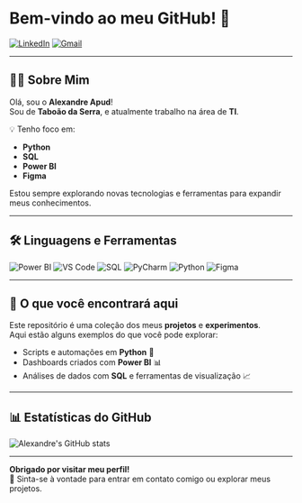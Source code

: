 # Bem-vindo ao meu GitHub! 👋

[![LinkedIn](https://img.shields.io/badge/-LinkedIn-blue?style=for-the-badge&logo=linkedin&logoColor=white)](https://www.linkedin.com/in/alexandre-apud-yamashita-b80409316/)
[![Gmail](https://img.shields.io/badge/-Gmail-D14836?style=for-the-badge&logo=gmail&logoColor=white)](mailto:apudalexandre1@gmail.com)

---

## 👨‍💻 Sobre Mim

Olá, sou o **Alexandre Apud**!  
Sou de **Taboão da Serra**, e atualmente trabalho na área de **TI**.  

💡 Tenho foco em:
- **Python**
- **SQL**
- **Power BI**
- **Figma**

Estou sempre explorando novas tecnologias e ferramentas para expandir meus conhecimentos.

---

## 🛠️ Linguagens e Ferramentas

![Power BI](https://img.shields.io/badge/-Power%20BI-F2C811?logo=Power-BI&logoColor=black&style=for-the-badge)
![VS Code](https://img.shields.io/badge/-VS%20Code-007ACC?logo=Visual-Studio-Code&logoColor=white&style=for-the-badge)
![SQL](https://img.shields.io/badge/-SQL-CC2927?logo=Microsoft-SQL-Server&logoColor=white&style=for-the-badge)
![PyCharm](https://img.shields.io/badge/-PyCharm-000000?logo=PyCharm&logoColor=white&style=for-the-badge)
![Python](https://img.shields.io/badge/-Python-3776AB?logo=python&logoColor=white&style=for-the-badge)
![Figma](https://img.shields.io/badge/-Figma-F24E1E?logo=figma&logoColor=white&style=for-the-badge)

---

## 📂 O que você encontrará aqui

Este repositório é uma coleção dos meus **projetos** e **experimentos**.  
Aqui estão alguns exemplos do que você pode explorar:
- Scripts e automações em **Python** 🐍
- Dashboards criados com **Power BI** 📊
- Análises de dados com **SQL** e ferramentas de visualização 📈

---

## 📊 Estatísticas do GitHub

![Alexandre's GitHub stats](https://github-readme-stats.vercel.app/api?username=SeuUsuario&show_icons=true&theme=radical)

---

**Obrigado por visitar meu perfil!**  
💬 Sinta-se à vontade para entrar em contato comigo ou explorar meus projetos.
